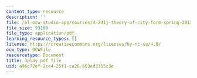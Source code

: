 ```yaml
---
content_type: resource
description: ''
file: /ol-ocw-studio-app/courses/4-241j-theory-of-city-form-spring-2013/a96c72ef2ce425f1ca26603ed3355c3e_1Aj6M4peeGw.pdf
file_size: 93109
file_type: application/pdf
learning_resource_types: []
license: https://creativecommons.org/licenses/by-nc-sa/4.0/
ocw_type: OCWFile
resourcetype: Document
title: 3play pdf file
uid: a96c72ef-2ce4-25f1-ca26-603ed3355c3e
---
```

